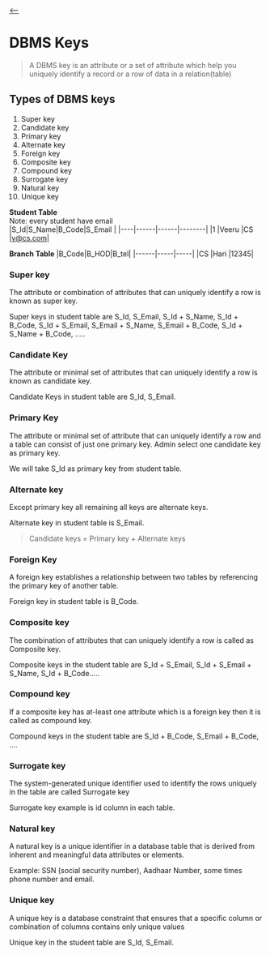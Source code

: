 [<--](./index.md)
# DBMS Keys

> A DBMS key is an attribute or a set of attribute which help you uniquely identify a record or a row of data in a relation(table)

## Types of DBMS keys

1. Super key
2. Candidate key
3. Primary key
4. Alternate key
5. Foreign key
6. Composite key
7. Compound key
8. Surrogate key
9. Natural key
10. Unique key

**Student Table**  
Note: every student have email  
|S_Id|S_Name|B_Code|S_Email |
|----|------|------|--------|
|1   |Veeru |CS    |v@cs.com|

**Branch Table**
|B_Code|B_HOD|B_tel|
|------|-----|-----|
|CS    |Hari |12345|

### Super key
The attribute or combination of attributes that can uniquely identify a row is known as super key.  

Super keys in student table are S_Id, S_Email, S_Id + S_Name, S_Id + B_Code, S_Id + S_Email, S_Email + S_Name, S_Email + B_Code, S_Id + S_Name + B_Code, .....

### Candidate Key
The attribute or minimal set of attributes that can uniquely identify a row is known as candidate key.  

Candidate Keys in student table are S_Id, S_Email.

### Primary Key
The attribute or minimal set of attribute that can uniquely identify a row and a table can consist of just one primary key.
Admin select one candidate key as primary key.

We will take S_Id as primary key from student table.

### Alternate key
Except primary key all remaining all keys are alternate keys.

Alternate key in student table is S_Email.

>Candidate keys = Primary key + Alternate keys

### Foreign Key
A foreign key establishes a relationship between two tables by referencing the primary key of another table.

Foreign key in student table is B_Code.

### Composite key
The combination of attributes that can uniquely identify a row is called as Composite key.

Composite keys in the student table are S_Id + S_Email, S_Id + S_Email + S_Name, S_Id + B_Code.....

### Compound key
If a composite key has at-least one attribute which is a foreign key then it is called as compound key.

Compound keys in the student table are S_Id + B_Code, S_Email + B_Code, ....

### Surrogate key
The system-generated unique identifier used to identify the rows uniquely in the table are called Surrogate key

Surrogate key example is id column in each table.

### Natural key
A natural key is a unique identifier in a database table that is derived from inherent and meaningful data attributes or elements.

Example: SSN (social security number), Aadhaar Number, some times phone number and email.

### Unique key
A unique key is a database constraint that ensures that a specific column or combination of columns contains only unique values

Unique key in the student table are S_Id, S_Email.






